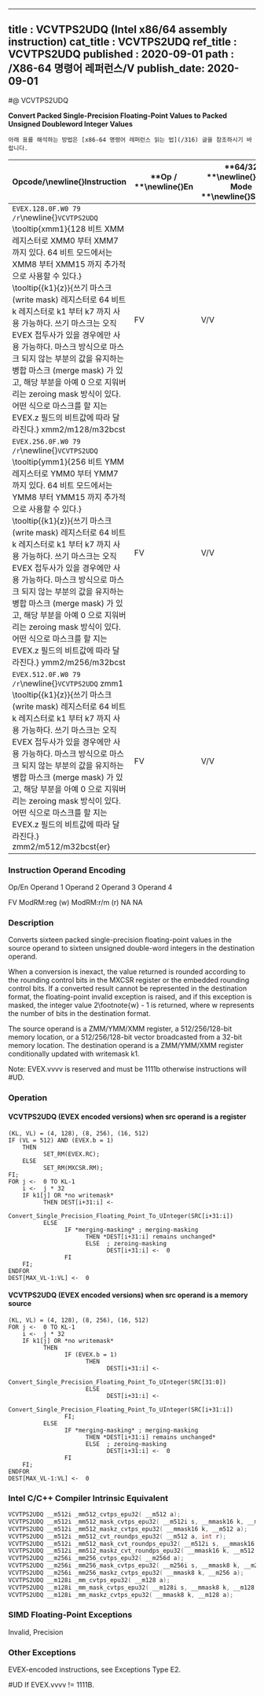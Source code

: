 ----------------------------
title : VCVTPS2UDQ (Intel x86/64 assembly instruction)
cat_title : VCVTPS2UDQ
ref_title : VCVTPS2UDQ
published : 2020-09-01
path : /X86-64 명령어 레퍼런스/V
publish_date: 2020-09-01
----------------------------


#@ VCVTPS2UDQ

**Convert Packed Single-Precision Floating-Point Values to Packed Unsigned Doubleword Integer Values**

```lec-info
아래 표를 해석하는 방법은 [x86-64 명령어 레퍼런스 읽는 법](/316) 글을 참조하시기 바랍니다.
```

|**Opcode/**\newline{}**Instruction**|**Op / **\newline{}**En**|**64/32 **\newline{}**bit Mode **\newline{}**Support**|**CPUID **\newline{}**Feature **\newline{}**Flag**|**Description**|
|------------------------------------|-------------------------|------------------------------------------------------|--------------------------------------------------|---------------|
|`EVEX.128.0F.W0 79 /r`\newline{}`VCVTPS2UDQ` \tooltip{xmm1}{128 비트 XMM 레지스터로 XMM0 부터 XMM7 까지 있다. 64 비트 모드에서는 XMM8 부터 XMM15 까지 추가적으로 사용할 수 있다.} \tooltip{\{k1\}\{z\}}{쓰기 마스크 (write mask) 레지스터로 64 비트 k 레지스터로 k1 부터 k7 까지 사용 가능하다. 쓰기 마스크는 오직 EVEX 접두사가 있을 경우에만 사용 가능하다. 마스크 방식으로 마스크 되지 않는 부분의 값을 유지하는 병합 마스크 (merge mask) 가 있고, 해당 부분을 아예 0 으로 지워버리는 zeroing mask 방식이 있다. 어떤 식으로 마스크를 할 지는 EVEX.z 필드의 비트값에 따라 달라진다.} xmm2/m128/m32bcst |FV|V/V|AVX512VL\newline{}AVX512F|Convert four packed single precision floating-point values from xmm2/m128/m32bcst to four packed unsigned doubleword values in xmm1 subject to writemask k1.|
|`EVEX.256.0F.W0 79 /r`\newline{}`VCVTPS2UDQ` \tooltip{ymm1}{256 비트 YMM 레지스터로 YMM0 부터 YMM7 까지 있다. 64 비트 모드에서는 YMM8 부터 YMM15 까지 추가적으로 사용할 수 있다.} \tooltip{\{k1\}\{z\}}{쓰기 마스크 (write mask) 레지스터로 64 비트 k 레지스터로 k1 부터 k7 까지 사용 가능하다. 쓰기 마스크는 오직 EVEX 접두사가 있을 경우에만 사용 가능하다. 마스크 방식으로 마스크 되지 않는 부분의 값을 유지하는 병합 마스크 (merge mask) 가 있고, 해당 부분을 아예 0 으로 지워버리는 zeroing mask 방식이 있다. 어떤 식으로 마스크를 할 지는 EVEX.z 필드의 비트값에 따라 달라진다.} ymm2/m256/m32bcst |FV|V/V|AVX512VL\newline{}AVX512F|Convert eight packed single precision floating-point values from ymm2/m256/m32bcst to eight packed unsigned doubleword values in ymm1 subject to writemask k1.|
|`EVEX.512.0F.W0 79 /r`\newline{}`VCVTPS2UDQ` zmm1 \tooltip{\{k1\}\{z\}}{쓰기 마스크 (write mask) 레지스터로 64 비트 k 레지스터로 k1 부터 k7 까지 사용 가능하다. 쓰기 마스크는 오직 EVEX 접두사가 있을 경우에만 사용 가능하다. 마스크 방식으로 마스크 되지 않는 부분의 값을 유지하는 병합 마스크 (merge mask) 가 있고, 해당 부분을 아예 0 으로 지워버리는 zeroing mask 방식이 있다. 어떤 식으로 마스크를 할 지는 EVEX.z 필드의 비트값에 따라 달라진다.} zmm2/m512/m32bcst{er} |FV|V/V|AVX512F|Convert sixteen packed single-precision floating-point values from zmm2/m512/m32bcst to sixteen packed unsigned doubleword values in zmm1 subject to writemask k1.|
###                                                        Instruction Operand Encoding


Op/En Operand 1 Operand 2 Operand 3 Operand 4

  FV ModRM:reg (w) ModRM:r/m (r) NA NA

### Description


Converts sixteen packed single-precision floating-point values in the source operand to sixteen unsigned double-word integers in the destination operand.

When a conversion is inexact, the value returned is rounded according to the rounding control bits in the MXCSR register or the embedded rounding control bits. If a converted result cannot be represented in the destination format, the floating-point invalid exception is raised, and if this exception is masked, the integer value 2\footnote{w}  - 1 is returned, where w represents the number of bits in the destination format.

The source operand is a ZMM/YMM/XMM register, a 512/256/128-bit memory location, or a 512/256/128-bit vector broadcasted from a 32-bit memory location. The destination operand is a ZMM/YMM/XMM register conditionally updated with writemask k1. 

Note: EVEX.vvvv is reserved and must be 1111b otherwise instructions will #UD.


### Operation
#### VCVTPS2UDQ (EVEX encoded versions) when src operand is a register
```info-verb
(KL, VL) = (4, 128), (8, 256), (16, 512)
IF (VL = 512) AND (EVEX.b = 1) 
    THEN
          SET_RM(EVEX.RC);
    ELSE 
          SET_RM(MXCSR.RM);
FI;
FOR j <-  0 TO KL-1
    i <-  j * 32
    IF k1[j] OR *no writemask*
          THEN DEST[i+31:i] <-
                Convert_Single_Precision_Floating_Point_To_UInteger(SRC[i+31:i])
          ELSE 
                IF *merging-masking* ; merging-masking
                      THEN *DEST[i+31:i] remains unchanged*
                      ELSE  ; zeroing-masking
                            DEST[i+31:i] <-  0
                FI
    FI;
ENDFOR
DEST[MAX_VL-1:VL] <-  0
```
#### VCVTPS2UDQ (EVEX encoded versions) when src operand is a memory source
```info-verb
(KL, VL) = (4, 128), (8, 256), (16, 512)
FOR j <-  0 TO KL-1
    i <-  j * 32
    IF k1[j] OR *no writemask*
          THEN 
                IF (EVEX.b = 1) 
                      THEN
                            DEST[i+31:i] <-
                Convert_Single_Precision_Floating_Point_To_UInteger(SRC[31:0])
                      ELSE 
                            DEST[i+31:i] <-
                Convert_Single_Precision_Floating_Point_To_UInteger(SRC[i+31:i])
                FI;
          ELSE 
                IF *merging-masking* ; merging-masking
                      THEN *DEST[i+31:i] remains unchanged*
                      ELSE  ; zeroing-masking
                            DEST[i+31:i] <-  0
                FI
    FI;
ENDFOR
DEST[MAX_VL-1:VL] <-  0
```

### Intel C/C++ Compiler Intrinsic Equivalent

```cpp
VCVTPS2UDQ __m512i _mm512_cvtps_epu32( __m512 a);
VCVTPS2UDQ __m512i _mm512_mask_cvtps_epu32( __m512i s, __mmask16 k, __m512 a);
VCVTPS2UDQ __m512i _mm512_maskz_cvtps_epu32( __mmask16 k, __m512 a);
VCVTPS2UDQ __m512i _mm512_cvt_roundps_epu32( __m512 a, int r);
VCVTPS2UDQ __m512i _mm512_mask_cvt_roundps_epu32( __m512i s, __mmask16 k, __m512 a, int r);
VCVTPS2UDQ __m512i _mm512_maskz_cvt_roundps_epu32( __mmask16 k, __m512 a, int r);
VCVTPS2UDQ __m256i _mm256_cvtps_epu32( __m256d a);
VCVTPS2UDQ __m256i _mm256_mask_cvtps_epu32( __m256i s, __mmask8 k, __m256 a);
VCVTPS2UDQ __m256i _mm256_maskz_cvtps_epu32( __mmask8 k, __m256 a);
VCVTPS2UDQ __m128i _mm_cvtps_epu32( __m128 a);
VCVTPS2UDQ __m128i _mm_mask_cvtps_epu32( __m128i s, __mmask8 k, __m128 a);
VCVTPS2UDQ __m128i _mm_maskz_cvtps_epu32( __mmask8 k, __m128 a);
```
### SIMD Floating-Point Exceptions


Invalid, Precision

### Other Exceptions


EVEX-encoded instructions, see Exceptions Type E2.

#UD If EVEX.vvvv != 1111B.

